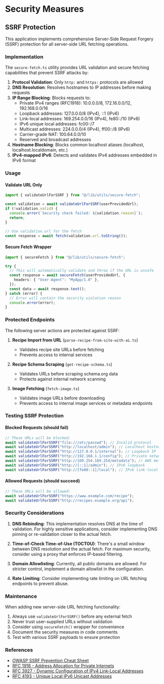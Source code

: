 # Security Measures

## SSRF Protection

This application implements comprehensive Server-Side Request Forgery (SSRF) protection for all server-side URL fetching operations.

### Implementation

The `secure-fetch.ts` utility provides URL validation and secure fetching capabilities that prevent SSRF attacks by:

1. **Protocol Validation**: Only `http:` and `https:` protocols are allowed
2. **DNS Resolution**: Resolves hostnames to IP addresses before making requests
3. **IP Range Blocking**: Blocks requests to:
   - Private IPv4 ranges (RFC1918): 10.0.0.0/8, 172.16.0.0/12, 192.168.0.0/16
   - Loopback addresses: 127.0.0.0/8 (IPv4), ::1 (IPv6)
   - Link-local addresses: 169.254.0.0/16 (IPv4), fe80::/10 (IPv6)
   - IPv6 unique local addresses: fc00::/7
   - Multicast addresses: 224.0.0.0/4 (IPv4), ff00::/8 (IPv6)
   - Carrier-grade NAT: 100.64.0.0/10
   - Reserved and broadcast addresses
4. **Hostname Blocking**: Blocks common localhost aliases (localhost, localhost.localdomain, etc.)
5. **IPv4-mapped IPv6**: Detects and validates IPv4 addresses embedded in IPv6 format

### Usage

#### Validate URL Only

```typescript
import { validateUrlForSSRF } from "@/lib/utils/secure-fetch";

const validation = await validateUrlForSSRF(userProvidedUrl);
if (!validation.valid) {
  console.error(`Security check failed: ${validation.reason}`);
  return;
}

// Use validation.url for the fetch
const response = await fetch(validation.url.toString());
```

#### Secure Fetch Wrapper

```typescript
import { secureFetch } from "@/lib/utils/secure-fetch";

try {
  // This will automatically validate and throw if the URL is unsafe
  const response = await secureFetch(userProvidedUrl, {
    headers: { "User-Agent": "MyApp/1.0" },
  });
  const data = await response.text();
} catch (error) {
  // Error will contain the security violation reason
  console.error(error);
}
```

### Protected Endpoints

The following server actions are protected against SSRF:

1. **Recipe Import from URL** (`parse-recipe-from-site-with-ai.ts`)
   - Validates recipe site URLs before fetching
   - Prevents access to internal services

2. **Recipe Schema Scraping** (`get-recipe-schema.ts`)
   - Validates URLs before scraping schema.org data
   - Protects against internal network scanning

3. **Image Fetching** (`fetch-image.ts`)
   - Validates image URLs before downloading
   - Prevents access to internal image services or metadata endpoints

### Testing SSRF Protection

#### Blocked Requests (should fail)

```typescript
// These URLs will be blocked:
await validateUrlForSSRF("file:///etc/passwd"); // Invalid protocol
await validateUrlForSSRF("http://localhost/admin"); // Localhost hostname
await validateUrlForSSRF("http://127.0.0.1/internal"); // Loopback IP
await validateUrlForSSRF("http://192.168.1.1/config"); // Private network
await validateUrlForSSRF("http://169.254.169.254/metadata"); // AWS metadata
await validateUrlForSSRF("http://[::1]/admin"); // IPv6 loopback
await validateUrlForSSRF("http://[fe80::1]/local"); // IPv6 link-local
```

#### Allowed Requests (should succeed)

```typescript
// These URLs will be allowed:
await validateUrlForSSRF("https://www.example.com/recipe");
await validateUrlForSSRF("http://recipes.example.org/api");
```

### Security Considerations

1. **DNS Rebinding**: This implementation resolves DNS at the time of validation. For highly sensitive applications, consider implementing DNS pinning or re-validation closer to the actual fetch.

2. **Time-of-Check Time-of-Use (TOCTOU)**: There's a small window between DNS resolution and the actual fetch. For maximum security, consider using a proxy that enforces IP-based filtering.

3. **Domain Allowlisting**: Currently, all public domains are allowed. For stricter control, implement a domain allowlist in the configuration.

4. **Rate Limiting**: Consider implementing rate limiting on URL fetching endpoints to prevent abuse.

### Maintenance

When adding new server-side URL fetching functionality:

1. Always use `validateUrlForSSRF()` before any external fetch
2. Never trust user-supplied URLs without validation
3. Consider using `secureFetch()` wrapper for convenience
4. Document the security measures in code comments
5. Test with various SSRF payloads to ensure protection

### References

- [OWASP SSRF Prevention Cheat Sheet](https://cheatsheetseries.owasp.org/cheatsheets/Server_Side_Request_Forgery_Prevention_Cheat_Sheet.html)
- [RFC 1918 - Address Allocation for Private Internets](https://tools.ietf.org/html/rfc1918)
- [RFC 3927 - Dynamic Configuration of IPv4 Link-Local Addresses](https://tools.ietf.org/html/rfc3927)
- [RFC 4193 - Unique Local IPv6 Unicast Addresses](https://tools.ietf.org/html/rfc4193)
